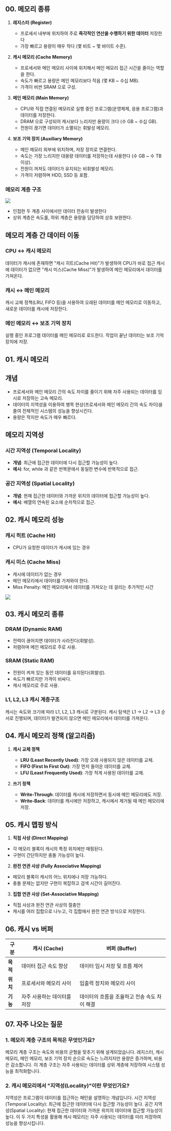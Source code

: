 
## 00. 메모리 종류

1. **레지스터 (Register)**  
   - 프로세서 내부에 위치하여 주로 **즉각적인 연산을 수행하기 위한 데이터** 저장한다
   - 가장 빠르고 용량이 매우 작다 (몇 비트 ~ 몇 바이트 수준).  

2. **캐시 메모리 (Cache Memory)**  
   - 프로세서와 메인 메모리 사이에 위치해서 메인 메모리 접근 시간을 줄이는 역할을 한다.
   - 속도가 빠르고 용량은 메인 메모리보다 작음 (몇 KB ~ 수십 MB).  
   - 가격이 비싼 SRAM 으로 구성.  

3. **메인 메모리 (Main Memory)**  
   - CPU와 직접 연결된 메모리로 실행 중인 프로그램(운영체제, 응용 프로그램)과 데이터를 저장한다.
   - DRAM 으로 구성되어 캐시보다 느리지만 용량이 크다 (수 GB ~ 수십 GB).  
   - 전원이 끊기면 데이터가 소멸되는 휘발성 메모리.

4. **보조 기억 장치 (Auxiliary Memory)**  
   - 메인 메모리 외부에 위치하며, 저장 장치로 연결한다.  
   - 속도는 가장 느리지만 대용량 데이터를 저장하는데 사용한다 (수 GB ~ 수 TB 이상).  
   - 전원이 꺼져도 데이터가 유지되는 비휘발성 메모리.  
   - 가격이 저렴하며 HDD, SSD 등 포함.  


### 메모리 계층 구조
<img src="https://velog.velcdn.com/images/abc2752/post/bcc84fef-6166-43b2-8348-c481890ecbbb/image.png">

- 인접한 두 계층 사이에서만 데이터 전송이 발생한다
- 상위 계층은 속도를, 하위 계층은 용량을 담당하여 상호 보완한다.

## 메모리 계층 간 데이터 이동
### CPU ↔ 캐시 메모리
데이터가 캐시에 존재하면 "캐시 히트(Cache Hit)"가 발생하여 CPU가 바로 접근
캐시에 데이터가 없으면 "캐시 미스(Cache Miss)"가 발생하여 메인 메모리에서 데이터를 가져온다.

### 캐시 ↔ 메인 메모리
캐시 교체 정책(LRU, FIFO 등)을 사용하여 오래된 데이터를 메인 메모리로 이동하고, 새로운 데이터를 캐시에 저장한다.

### 메인 메모리 ↔ 보조 기억 장치
실행 중인 프로그램 데이터를 메인 메모리로 로드한다.
작업이 끝난 데이터는 보조 기억 장치에 저장.



## 01. 캐시 메모리

## 개념
- 프로세서와 메인 메모리 간의 속도 차이를 줄이기 위해 자주 사용되는 데이터를 임시로 저장하는 고속 메모리.
- 데이터의 지역성을 이용하여 병목 현상(프로세서와 메인 메모리 간의 속도 차이)을 줄여 전체적인 시스템의 성능을 향상시킨다.
- 용량은 작지만 속도가 매우 빠르다.


## 메모리 지역성

### 시간 지역성 (Temporal Locality)
- **개념**: 최근에 접근한 데이터에 다시 접근할 가능성이 높다.
- **예시**: for, while 과 같은 반복문에서 동일한 변수에 반복적으로 접근.

### 공간 지역성 (Spatial Locality)
- **개념**: 현재 접근한 데이터와 가까운 위치의 데이터에 접근할 가능성이 높다.
- **예시**: 배열의 연속된 요소에 순차적으로 접근.


## 02. 캐시 메모리 성능

### 캐시 히트 (Cache Hit)
- CPU가 요청한 데이터가 캐시에 있는 경우

### 캐시 미스 (Cache Miss)
- 캐시에 데이터가 없는 경우
- 메인 메모리에서 데이터를 가져와야 한다.
- Miss Penalty: 메인 메모리에서 데이터를 가져오는 데 걸리는 추가적인 시간

<img src="https://img1.daumcdn.net/thumb/R1280x0/?scode=mtistory2&fname=https%3A%2F%2Fblog.kakaocdn.net%2Fdn%2FcQPsmQ%2FbtqQwojNc2Y%2F4vxPowyRkS2qSOZULZCvfk%2Fimg.png">


## 03. 캐시 메모리 종류

### DRAM (Dynamic RAM)
- 전력이 끊어지면 데이터가 사라진다(휘발성).
- 저렴하며 메인 메모리로 주로 사용.

### SRAM (Static RAM)
- 전원이 켜져 있는 동안 데이터를 유지된다(휘발성).
- 속도가 빠르지만 가격이 비싸다.
- 캐시 메모리로 주로 사용.

### L1, L2, L3 캐시 계층구조
캐시는 속도와 크기에 따라 L1, L2, L3 캐시로 구분된다.
캐시 탐색은 L1 → L2 → L3 순서로 진행되며, 데이터가 발견되지 않으면 메인 메모리에서 데이터를 가져온다.


## 04. 캐시 메모리 정책 (알고리즘)
1. **캐시 교체 정책**
   - **LRU (Least Recently Used)**: 가장 오래 사용되지 않은 데이터를 교체.
   - **FIFO (First In First Out)**: 가장 먼저 들어온 데이터를 교체.
   - **LFU (Least Frequently Used)**: 가장 적게 사용된 데이터를 교체.

2. **쓰기 정책**
   - **Write-Through**: 데이터를 캐시에 저장하면서 동시에 메인 메모리에도 저장.
   - **Write-Back**: 데이터를 캐시에만 저장하고, 캐시에서 제거될 때 메인 메모리에 저장.

## 05. 캐시 맵핑 방식
1. **직접 사상 (Direct Mapping)**
- 각 메모리 블록이 캐시의 특정 위치에만 매핑된다.
- 구현이 간단하지만 충돌 가능성이 높다.

2. **완전 연관 사상 (Fully Associative Mapping)**
- 메모리 블록이 캐시의 어느 위치에나 저장 가능하다.
- 충돌 문제는 없지만 구현이 복잡하고 검색 시간이 길어진다.

3. **집합 연관 사상 (Set-Associative Mapping)**
- 직접 사상과 완전 연관 사상의 절충안
- 캐시를 여러 집합으로 나누고, 각 집합에서 완전 연관 방식으로 저장한다.

## 06. 캐시 vs 버퍼

| 구분          | 캐시 (Cache)                              | 버퍼 (Buffer)                            |
|---------------|-------------------------------------------|------------------------------------------|
| **목적**      | 데이터 접근 속도 향상                     | 데이터 임시 저장 및 흐름 제어             |
| **위치**      | 프로세서와 메모리 사이                   | 입출력 장치와 메모리 사이                |
| **기능**      | 자주 사용하는 데이터를 저장               | 데이터의 흐름을 조율하고 전송 속도 차이 해결 |


## 07. 자주 나오는 질문
### 1. 메모리 계층 구조의 목적은 무엇인가요?
메모리 계층 구조는 속도와 비용의 균형을 맞추기 위해 설계되었습니다. 
레지스터, 캐시 메모리, 메인 메모리, 보조 기억 장치 순으로 속도는 느려지지만 용량은 증가하며, 비용은 감소합니다. 
이 계층 구조는 자주 사용되는 데이터를 상위 계층에 저장하여 시스템 성능을 최적화합니다.

### 2. 캐시 메모리에서 "지역성(Locality)"이란 무엇인가요?
지역성은 프로그램이 데이터를 접근하는 패턴을 설명하는 개념입니다.
시간 지역성(Temporal Locality): 최근에 접근한 데이터에 다시 접근할 가능성이 높다.
공간 지역성(Spatial Locality): 현재 접근한 데이터와 가까운 위치의 데이터에 접근할 가능성이 높다.
이 두 가지 특성을 활용해 캐시 메모리는 자주 사용되는 데이터를 미리 저장하여 성능을 향상시킵니다.
